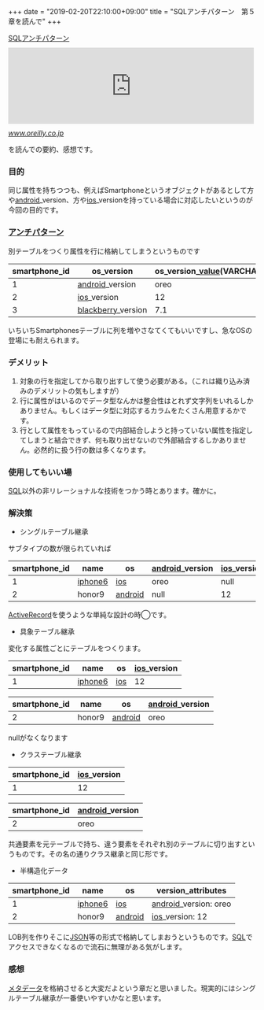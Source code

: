 +++
date = "2019-02-20T22:10:00+09:00"
title = "SQLアンチパターン　第５章を読んで"
+++

<body>
<p><a class="keyword" href="http://d.hatena.ne.jp/keyword/SQL">SQL</a><a class="keyword" href="http://d.hatena.ne.jp/keyword/%A5%A2%A5%F3%A5%C1%A5%D1%A5%BF%A1%BC%A5%F3">アンチパターン</a><iframe src="https://hatenablog-parts.com/embed?url=https%3A%2F%2Fwww.oreilly.co.jp%2Fbooks%2F9784873115894%2F" title="SQLアンチパターン" class="embed-card embed-webcard" scrolling="no" frameborder="0" style="display: block; width: 100%; height: 155px; max-width: 500px; margin: 10px 0px;"></iframe><cite class="hatena-citation"><a href="https://www.oreilly.co.jp/books/9784873115894/">www.oreilly.co.jp</a></cite></p>

<p>を読んでの要約、感想です。</p>

<h3>目的</h3>

<p>同じ属性を持ちつつも、例えばSmartphoneというオブジェクトがあるとして方や<a class="keyword" href="http://d.hatena.ne.jp/keyword/android">android</a>_version、方や<a class="keyword" href="http://d.hatena.ne.jp/keyword/ios">ios</a>_versionを持っている場合に対応したいというのが今回の目的です。</p>

<h3><a class="keyword" href="http://d.hatena.ne.jp/keyword/%A5%A2%A5%F3%A5%C1%A5%D1%A5%BF%A1%BC%A5%F3">アンチパターン</a></h3>

<p>別テーブルをつくり属性を行に格納してしまうというものです</p>

<table>
<thead>
<tr>
<th> smartphone_id </th>
<th> os_version         </th>
<th> os_version_<a class="keyword" href="http://d.hatena.ne.jp/keyword/value">value</a>(VARCHAR) </th>
</tr>
</thead>
<tbody>
<tr>
<td> 1             </td>
<td> <a class="keyword" href="http://d.hatena.ne.jp/keyword/android">android</a>_version    </td>
<td> oreo                      </td>
</tr>
<tr>
<td> 2             </td>
<td> <a class="keyword" href="http://d.hatena.ne.jp/keyword/ios">ios</a>_version        </td>
<td> 12                        </td>
</tr>
<tr>
<td> 3             </td>
<td> <a class="keyword" href="http://d.hatena.ne.jp/keyword/blackberry">blackberry</a>_version </td>
<td> 7.1                       </td>
</tr>
</tbody>
</table>


<p>いちいちSmartphonesテーブルに列を増やさなてくてもいいですし、急なOSの登場にも耐えられます。</p>

<h3>デメリット</h3>

<ol>
<li>対象の行を指定してから取り出すして使う必要がある。（これは織り込み済みのデメリットの気もしますが）</li>
<li>行に属性がはいるのでデータ型なんかは整合性はとれず文字列をいれるしかありません。もしくはデータ型に対応するカラムをたくさん用意するかです。</li>
<li>行として属性をもっているので内部結合しようと持っていない属性を指定してしまうと結合できず、何も取り出せないので外部結合するしかありません。必然的に扱う行の数は多くなります。</li>
</ol>


<h3>使用してもいい場</h3>

<p><a class="keyword" href="http://d.hatena.ne.jp/keyword/SQL">SQL</a>以外の非リレーショナルな技術をつかう時とあります。確かに。</p>

<h3>解決策</h3>

<ul>
<li>シングルテーブル継承</li>
</ul>


<p>サブタイプの数が限られていれば</p>

<table>
<thead>
<tr>
<th> smartphone_id </th>
<th> name    </th>
<th> os      </th>
<th> <a class="keyword" href="http://d.hatena.ne.jp/keyword/android">android</a>_version </th>
<th> <a class="keyword" href="http://d.hatena.ne.jp/keyword/ios">ios</a>_version </th>
</tr>
</thead>
<tbody>
<tr>
<td> 1             </td>
<td> <a class="keyword" href="http://d.hatena.ne.jp/keyword/iphone6">iphone6</a> </td>
<td> <a class="keyword" href="http://d.hatena.ne.jp/keyword/ios">ios</a>     </td>
<td> oreo            </td>
<td> null        </td>
</tr>
<tr>
<td> 2             </td>
<td> honor9  </td>
<td> <a class="keyword" href="http://d.hatena.ne.jp/keyword/android">android</a> </td>
<td> null            </td>
<td> 12          </td>
</tr>
</tbody>
</table>


<p><a class="keyword" href="http://d.hatena.ne.jp/keyword/ActiveRecord">ActiveRecord</a>を使うような単純な設計の時◯です。</p>

<ul>
<li>具象テーブル継承</li>
</ul>


<p>変化する属性ごとにテーブルをつくります。</p>

<table>
<thead>
<tr>
<th> smartphone_id </th>
<th> name    </th>
<th> os  </th>
<th> <a class="keyword" href="http://d.hatena.ne.jp/keyword/ios">ios</a>_version </th>
</tr>
</thead>
<tbody>
<tr>
<td> 1             </td>
<td> <a class="keyword" href="http://d.hatena.ne.jp/keyword/iphone6">iphone6</a> </td>
<td> <a class="keyword" href="http://d.hatena.ne.jp/keyword/ios">ios</a> </td>
<td> 12          </td>
</tr>
</tbody>
</table>


<table>
<thead>
<tr>
<th> smartphone_id </th>
<th> name   </th>
<th> os      </th>
<th> <a class="keyword" href="http://d.hatena.ne.jp/keyword/android">android</a>_version </th>
</tr>
</thead>
<tbody>
<tr>
<td> 2             </td>
<td> honor9 </td>
<td> <a class="keyword" href="http://d.hatena.ne.jp/keyword/android">android</a> </td>
<td> oreo            </td>
</tr>
</tbody>
</table>


<p>nullがなくなります</p>

<ul>
<li>クラステーブル継承</li>
</ul>


<table>
<thead>
<tr>
<th> smartphone_id </th>
<th> <a class="keyword" href="http://d.hatena.ne.jp/keyword/ios">ios</a>_version </th>
</tr>
</thead>
<tbody>
<tr>
<td> 1             </td>
<td> 12          </td>
</tr>
</tbody>
</table>


<table>
<thead>
<tr>
<th> smartphone_id </th>
<th> <a class="keyword" href="http://d.hatena.ne.jp/keyword/android">android</a>_version </th>
</tr>
</thead>
<tbody>
<tr>
<td> 2             </td>
<td> oreo            </td>
</tr>
</tbody>
</table>


<p>共通要素を元テーブルで持ち、違う要素をそれぞれ別のテーブルに切り出すというものです。その名の通りクラス継承と同じ形です。</p>

<ul>
<li>半構造化データ</li>
</ul>


<table>
<thead>
<tr>
<th> smartphone_id </th>
<th> name    </th>
<th> os      </th>
<th> version_attributes    </th>
</tr>
</thead>
<tbody>
<tr>
<td> 1             </td>
<td> <a class="keyword" href="http://d.hatena.ne.jp/keyword/iphone6">iphone6</a> </td>
<td> <a class="keyword" href="http://d.hatena.ne.jp/keyword/ios">ios</a>     </td>
<td> <a class="keyword" href="http://d.hatena.ne.jp/keyword/android">android</a>_version: oreo </td>
</tr>
<tr>
<td> 2             </td>
<td> honor9  </td>
<td> <a class="keyword" href="http://d.hatena.ne.jp/keyword/android">android</a> </td>
<td> <a class="keyword" href="http://d.hatena.ne.jp/keyword/ios">ios</a>_version: 12       </td>
</tr>
</tbody>
</table>


<p>LOB列を作りそこに<a class="keyword" href="http://d.hatena.ne.jp/keyword/JSON">JSON</a>等の形式で格納してしまおうというものです。<a class="keyword" href="http://d.hatena.ne.jp/keyword/SQL">SQL</a>でアクセスできなくなるので流石に無理がある気がします。</p>

<h3>感想</h3>

<p><a class="keyword" href="http://d.hatena.ne.jp/keyword/%A5%E1%A5%BF%A5%C7%A1%BC%A5%BF">メタデータ</a>を格納させると大変だよという章だと思いました。現実的にはシングルテーブル継承が一番使いやすいかなと思います。</p>
</body>
